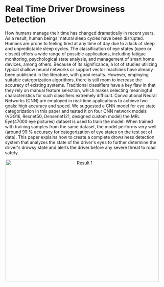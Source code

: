 # Real Time Driver Drowsiness Detection  
How humans manage their time has changed dramatically in recent years. As a result, human beings' natural sleep cycles have been disrupted. Humans are prone to feeling tired at any time of day due to a lack of sleep and unpredictable sleep cycles. The classification of eye states (open or closed) offers a wide range of possible applications, including fatigue monitoring, psychological state analysis, and management of smart home devices, among others. Because of its significance, a lot of studies utilizing typical shallow neural networks or support vector machines have already been published in the literature, with good results. However, employing suitable categorization algorithms, there is still room to increase the accuracy of existing systems. Traditional classifiers have a key flaw in that they rely on manual feature selection, which makes selecting meaningful characteristics for such classifiers extremely difficult. Convolutional Neural Networks (CNN) are employed in real-time applications to achieve two goals: high accuracy and speed. We suggested a CNN model for eye state categorization in this paper and tested it on four CNN network models (VGG16, Resnet50, Densenet121, designed custom model) the MRL Eye(47000 eye pictures) dataset is used to train the model. When trained with training samples from the same dataset, the model performs very well (around 99 % accuracy for categorization of eye states on the test set of data). This paper explains how to create a complete drowsiness detection system that analyzes the state of the driver's eyes to further determine the driver's drowsy state and alerts the driver before any severe threat to road safety.
<p align="center">
  <img 
    width="500"
    height="400"
    alt="Result 1"
    src="https://user-images.githubusercontent.com/38842742/168676740-67944a03-f4dd-423a-bbfe-4d36f7dbe675.png"
  >
</p>
